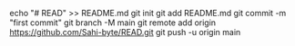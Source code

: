 echo "# READ" >> README.md
git init
git add README.md
git commit -m "first commit"
git branch -M main
git remote add origin https://github.com/Sahi-byte/READ.git
git push -u origin main
